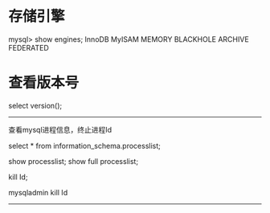 


# 存储引擎
mysql> show engines;
InnoDB
MyISAM
MEMORY
BLACKHOLE
ARCHIVE
FEDERATED

# 查看版本号
select version();





---

查看mysql进程信息，终止进程Id

select * from information_schema.processlist;


show processlist;
show full processlist;

kill Id;

mysqladmin kill Id




---
